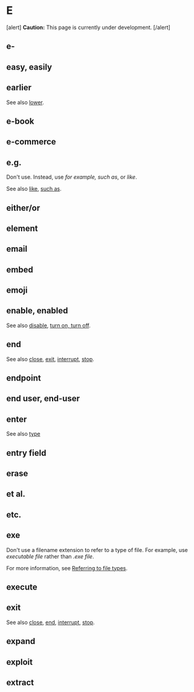 # E

[alert] **Caution:** This page is currently under development. [/alert]

## e-

## easy, easily
## earlier


See also [lower](l.md).

## e-book
## e-commerce
## e.g.

Don't use. Instead, use *for example, such as*, or *like*.

See also [like](), [such as](https://make.wordpress.org/docs/style-guide/word-list/s/#such-as).

## either/or
## element
## email
## embed
## emoji
## enable, enabled


See also [disable](), [turn on, turn off]().

## end


See also [close](), [exit](), [interrupt](), [stop]().

## endpoint
## end user, end-user
## enter



See also [type](t.md)

## entry field
## erase
## et al.
## etc.
## exe

Don't use a filename extension to refer to a type of file. For example, use *executable file* rather than *.exe file*.

For more information, see [Referring to file types](https://make.wordpress.org/docs/style-guide/formatting/filenames/#referring-to-file-types).

## execute
## exit



See also [close](), [end](), [interrupt](), [stop]().

## expand
## exploit
## extract
